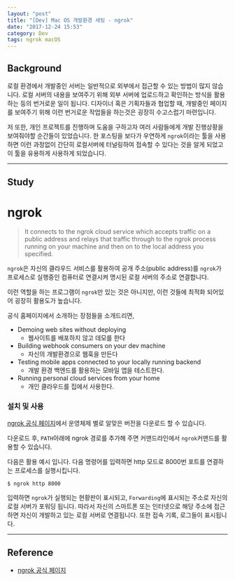 ```yaml
---
layout: "post"
title: "[Dev] Mac OS 개발환경 세팅 - ngrok"
date: "2017-12-24 15:53"
category: Dev
tags: ngrok macOS
---
```


## Background
로컬 환경에서 개발중인 서버는 일반적으로 외부에서 접근할 수 있는 방법이 많지 않습니다. 로컬 서버의 내용을 보여주기 위해 외부 서버에 업로드하고 확인하는 방식을 활용하는 등의 번거로운 일이 됩니다. 디자이너 혹은 기획자들과 협업할 때, 개발중인 페이지를 보여주기 위해 이런 번거로운 작업들을 하는것은 굉장히 수고스럽기 마련입니다.

저 또한, 개인 프로젝트를 진행하며 도움을 구하고자 여러 사람들에게 개발 진행상황을 보여줘야할 순간들이 있었습니다. 한 포스팅을 보다가 우연하게 `ngrok`이라는 툴을 사용하면 이런 과정없이 간단히 로컬서버에 터널링하여 접속할 수 있다는 것을 알게 되었고 이 툴을 유용하게 사용하게 되었습니다.

---
## Study

# ngrok
>It connects to the ngrok cloud service which accepts traffic on a public address and relays that traffic through to the ngrok process running on your machine and then on to the local address you specified.

`ngrok`은 자신의 클라우드 서비스를 활용하여 공개 주소(public address)를 `ngrok`가 프로세스로 실행중인 컴퓨터로 연결시켜 명시된 로컬 서버의 주소로 연결합니다.

이런 역할을 하는 프로그램이 `ngrok`만 있는 것은 아니지만, 이런 것들에 최적화 되어있어 굉장히 활용도가 높습니다.

공식 홈페이지에서 소개하는 장점들을 소개드리면,
* Demoing web sites without deploying
  - 웹사이트를 배포하지 않고 데모를 한다
* Building webhook consumers on your dev machine
  - 자신의 개발환경으로 웹훅을 만든다
* Testing mobile apps connected to your locally running backend
  - 개발 환경 백엔드를 활용하는 모바일 앱을 테스트한다.
* Running personal cloud services from your home
  - 개인 클라우드를 집에서 사용한다.

### 설치 및 사용
[ngrok 공식 페이지](https://ngrok.com/)에서 운영체제 별로 알맞은 버전을 다운로드 할 수 있습니다.

다운로드 후, `PATH`아래에 ngrok 경로를 추가해 주면 커맨드라인에서 `ngrok`커맨드를 활용할 수 있습니다.

다음은 활용 예시 입니다. 다음 명령어를 입력하면 http 모드로 8000번 포트를 연결하는 프로세스를 실행시킵니다.
```shell
$ ngrok http 8000
```

입력하면 `ngrok`가 실행되는 현황판이 표시되고, `Forwarding`에 표시되는 주소로 자신의 로컬 서버가 포워딩 됩니다. 따라서 자신의 스마트폰 또는 인터넷으로 해당 주소에 접근하면 자신이 개발하고 있는 로컬 서버로 연결됩니다. 또한 접속 기록, 로그들이 표시됩니다.

---
## Reference
* [ngrok 공식 페이지](https://ngrok.com/)
